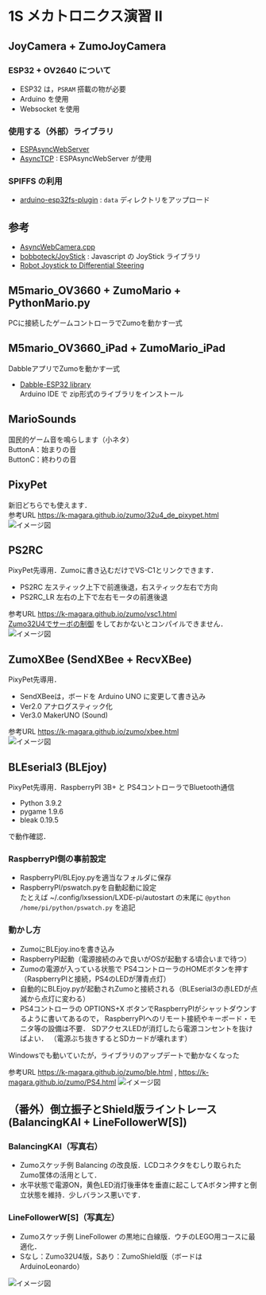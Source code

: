 # 1S メカトロニクス演習 II

## JoyCamera + ZumoJoyCamera

### ESP32 + OV2640 について

- ESP32 は，`PSRAM` 搭載の物が必要
- Arduino を使用
- Websocket を使用

### 使用する（外部）ライブラリ

- [ESPAsyncWebServer](https://github.com/me-no-dev/ESPAsyncWebServer)
- [AsyncTCP](https://github.com/me-no-dev/AsyncTCP) : ESPAsyncWebServer が使用

### SPIFFS の利用

- [arduino-esp32fs-plugin](https://github.com/me-no-dev/arduino-esp32fs-plugin) : `data` ディレクトリをアップロード

## 参考

- [AsyncWebCamera.cpp](https://gist.github.com/me-no-dev/d34fba51a8f059ac559bf62002e61aa3)
- [bobboteck/JoyStick](https://github.com/bobboteck/JoyStick) : Javascript の JoyStick ライブラリ
- [Robot Joystick to Differential Steering](https://www.impulseadventure.com/elec/robot-differential-steering.html)

## M5mario_OV3660 + ZumoMario + PythonMario.py

PCに接続したゲームコントローラでZumoを動かす一式

## M5mario_OV3660_iPad + ZumoMario_iPad

DabbleアプリでZumoを動かす一式

- [Dabble-ESP32 library](https://thestempedia.com/download/24469/)  
Arduino IDE で zip形式のライブラリをインストール


## MarioSounds

国民的ゲーム音を鳴らします（小ネタ）  
ButtonA：始まりの音  
ButtonC：終わりの音  


## PixyPet

新旧どちらでも使えます．  
参考URL https://k-magara.github.io/zumo/32u4_de_pixypet.html  
![イメージ図](/img/PixyPet.jpg)


## PS2RC

PixyPet先導用．Zumoに書き込むだけでVS-C1とリンクできます．

- PS2RC 左スティック上下で前進後退，右スティック左右で方向
- PS2RC_LR 左右の上下で左右モータの前進後退

参考URL https://k-magara.github.io/zumo/vsc1.html  
[Zumo32U4でサーボの制御](https://k-magara.github.io/zumo/servo.html) をしておかないとコンパイルできません．  
![イメージ図](/img/VSC1.jpg)


## ZumoXBee (SendXBee + RecvXBee)

PixyPet先導用．

- SendXBeeは，ボードを Arduino UNO に変更して書き込み
- Ver2.0 アナログスティック化
- Ver3.0 MakerUNO (Sound)

参考URL https://k-magara.github.io/zumo/xbee.html  
![イメージ図](/img/ZumoXBee.jpg)


## BLEserial3 (BLEjoy)

PixyPet先導用．RaspberryPI 3B+ と PS4コントローラでBluetooth通信  

- Python 3.9.2  
- pygame 1.9.6  
- bleak 0.19.5  

で動作確認．

### RaspberryPI側の事前設定
- RaspberryPI/BLEjoy.pyを適当なフォルダに保存  
- RaspberryPI/pswatch.pyを自動起動に設定  
  たとえば ~/.config/lxsession/LXDE-pi/autostart の末尾に `@python /home/pi/python/pswatch.py` を追記  

### 動かし方
- ZumoにBLEjoy.inoを書き込み
- RaspberryPI起動（電源接続のみで良いがOSが起動する頃合いまで待つ）
- Zumoの電源が入っている状態で PS4コントローラのHOMEボタンを押す（RaspberryPIと接続，PS4のLEDが薄青点灯）
- 自動的にBLEjoy.pyが起動されZumoと接続される（BLEserial3の赤LEDが点滅から点灯に変わる）
- PS4コントローラの OPTIONS+X ボタンでRaspberryPIがシャットダウンするように書いてあるので，
RaspberryPIへのリモート接続やキーボード・モニタ等の設備は不要．
SDアクセスLEDが消灯したら電源コンセントを抜けばよい．
（電源ぶち抜きするとSDカードが壊れます）

Windowsでも動いていたが，ライブラリのアップデートで動かなくなった

参考URL https://k-magara.github.io/zumo/ble.html , https://k-magara.github.io/zumo/PS4.html 
![イメージ図](/img/BLEserial3.jpg)


## （番外）倒立振子とShield版ライントレース (BalancingKAI + LineFollowerW[S])

### BalancingKAI（写真右）

- Zumoスケッチ例 Balancing の改良版．LCDコネクタをむしり取られたZumo筐体の活用として．
- 水平状態で電源ON，黄色LED消灯後車体を垂直に起こしてAボタン押すと倒立状態を維持．少しバランス悪いです．

### LineFollowerW[S]（写真左）

- Zumoスケッチ例 LineFollower の黒地に白線版．ウチのLEGO用コースに最適化．
- Sなし：Zumo32U4版，Sあり：ZumoShield版（ボードはArduinoLeonardo）

![イメージ図](/img/bangai.jpg)

